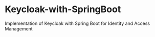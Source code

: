 # Keycloak-with-SpringBoot
Implementation of Keycloak with Spring Boot for Identity and Access Management
